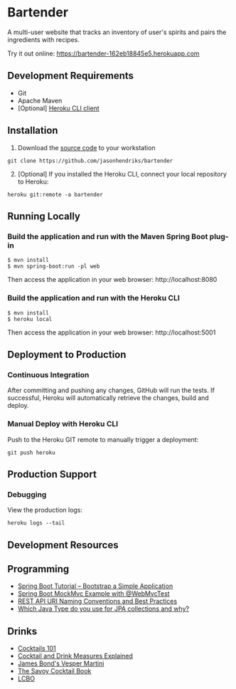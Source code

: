 # Bartender

A multi-user website that tracks an inventory of user's spirits and pairs the ingredients with recipes.

Try it out online: https://bartender-162eb18845e5.herokuapp.com

## Development Requirements

- Git
- Apache Maven
- [Optional] [Heroku CLI client](https://devcenter.heroku.com/articles/heroku-cli)

## Installation

1. Download the [source code](https://github.com/jasonhendriks/bartender) to your workstation

```
git clone https://github.com/jasonhendriks/bartender
```

2. [Optional] If you installed the Heroku CLI, connect your local repository to Heroku:

```
heroku git:remote -a bartender
```

## Running Locally

### Build the application and run with the Maven Spring Boot plug-in

```
$ mvn install
$ mvn spring-boot:run -pl web
```

Then access the application in your web browser: http://localhost:8080

### Build the application and run with the Heroku CLI

```
$ mvn install
$ heroku local
```

Then access the application in your web browser: http://localhost:5001

## Deployment to Production

### Continuous Integration

After committing and pushing any changes, GitHub will run the tests. If successful, Heroku will automatically retrieve
the changes, build and deploy.

### Manual Deploy with Heroku CLI

Push to the Heroku GIT remote to manually trigger a deployment:

```
git push heroku
```

## Production Support

### Debugging

View the production logs:

```
heroku logs --tail
```

## Development Resources

## Programming

- [Spring Boot Tutorial – Bootstrap a Simple Application](https://www.baeldung.com/spring-boot-start)
- [Spring Boot MockMvc Example with @WebMvcTest](https://howtodoinjava.com/spring-boot2/testing/spring-boot-mockmvc-example/)
- [REST API URI Naming Conventions and Best Practices](https://restfulapi.net/resource-naming/)
- [Which Java Type do you use for JPA collections and why?](https://stackoverflow.com/a/17950928)

## Drinks

- [Cocktails 101](https://www.cocktailemporium.com/pages/cocktails-101)
- [Cocktail and Drink Measures Explained](https://www.barschool.net/blog/cocktail-and-drink-measures-explained)
- [James Bond's Vesper Martini](https://www.thespruceeats.com/vesper-martini-recipe-760130)
- [The Savoy Cocktail Book](https://euvs-vintage-cocktail-books.cld.bz/1930-The-Savoy-Cocktail-Book)
- [LCBO](https://www.lcbo.com/)
